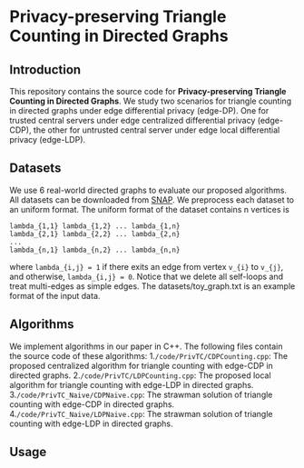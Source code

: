 # Privacy-preserving Triangle Counting in Directed Graphs
## Introduction
This repository contains the source code for **Privacy-preserving Triangle Counting in Directed Graphs**. 
We study two scenarios for triangle counting in directed graphs under edge differential privacy (edge-DP). One for trusted central servers under edge centralized differential privacy (edge-CDP), the other for untrusted central server under edge local differential privacy (edge-LDP).
## Datasets
We use 6 real-world directed graphs to evaluate our proposed algorithms. All datasets can be downloaded from [SNAP](https://snap.stanford.edu/data/). We preprocess each dataset to an uniform format. The uniform format of the dataset contains n vertices is
```
lambda_{1,1} lambda_{1,2} ... lambda_{1,n}
lambda_{2,1} lambda_{2,2} ... lambda_{2,n}
...
lambda_{n,1} lambda_{n,2} ... lambda_{n,n}
```
where `lambda_{i,j} = 1` if there exits an edge from vertex `v_{i}` to `v_{j}`, and otherwise, `lambda_{i,j} = 0`.
Notice that we delete all self-loops and treat multi-edges as simple edges. The datasets/toy_graph.txt is an example format of the input data.
## Algorithms
We implement algorithms in our paper in C++. The following files contain the source code of these algorithms:
1.`/code/PrivTC/CDPCounting.cpp`: The proposed centralized algorithm for triangle counting with edge-CDP in directed graphs.
2.`/code/PrivTC/LDPCounting.cpp`: The proposed local algorithm for triangle counting with edge-LDP in directed graphs.
3.`/code/PrivTC_Naive/CDPNaive.cpp`: The strawman solution of triangle counting with edge-CDP in directed graphs.
4.`/code/PrivTC_Naive/LDPNaive.cpp`: The strawman solution of triangle counting with edge-LDP in directed graphs.
## Usage

